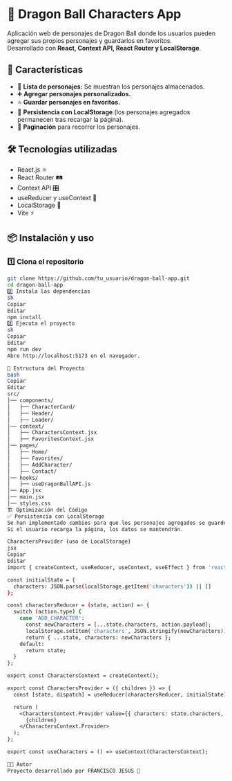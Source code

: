 # 🐉 Dragon Ball Characters App

Aplicación web de personajes de Dragon Ball donde los usuarios pueden agregar sus propios personajes y guardarlos en favoritos.  
Desarrollado con **React, Context API, React Router y LocalStorage**.

## 🚀 Características

- 📌 **Lista de personajes:** Se muestran los personajes almacenados.
- ➕ **Agregar personajes personalizados.**
- ⭐ **Guardar personajes en favoritos.**
- 🔄 **Persistencia con LocalStorage** (los personajes agregados permanecen tras recargar la página).
- 📄 **Paginación** para recorrer los personajes.

## 🛠️ Tecnologías utilizadas

- React.js ⚛️
- React Router 🛤️
- Context API 🎛️
- useReducer y useContext 📌
- LocalStorage 📂
- Vite ⚡

## 📦 Instalación y uso

### 1️⃣ Clona el repositorio

```sh
git clone https://github.com/tu_usuario/dragon-ball-app.git
cd dragon-ball-app
2️⃣ Instala las dependencias
sh
Copiar
Editar
npm install
3️⃣ Ejecuta el proyecto
sh
Copiar
Editar
npm run dev
Abre http://localhost:5173 en el navegador.

📂 Estructura del Proyecto
bash
Copiar
Editar
src/
│── components/
│   ├── CharacterCard/
│   ├── Header/
│   ├── Loader/
│── context/
│   ├── CharactersContext.jsx
│   ├── FavoritesContext.jsx
│── pages/
│   ├── Home/
│   ├── Favorites/
│   ├── AddCharacter/
│   ├── Contact/
│── hooks/
│   ├── useDragonBallAPI.js
│── App.jsx
│── main.jsx
│── styles.css
🏗️ Optimización del Código
✅ Persistencia con LocalStorage
Se han implementado cambios para que los personajes agregados se guarden en LocalStorage.
Si el usuario recarga la página, los datos se mantendrán.

CharactersProvider (uso de LocalStorage)
jsx
Copiar
Editar
import { createContext, useReducer, useContext, useEffect } from 'react';

const initialState = {
  characters: JSON.parse(localStorage.getItem('characters')) || []
};

const charactersReducer = (state, action) => {
  switch (action.type) {
    case 'ADD_CHARACTER':
      const newCharacters = [...state.characters, action.payload];
      localStorage.setItem('characters', JSON.stringify(newCharacters));
      return { ...state, characters: newCharacters };
    default:
      return state;
  }
};

export const CharactersContext = createContext();

export const CharactersProvider = ({ children }) => {
  const [state, dispatch] = useReducer(charactersReducer, initialState);

  return (
    <CharactersContext.Provider value={{ characters: state.characters, dispatch }}>
      {children}
    </CharactersContext.Provider>
  );
};

export const useCharacters = () => useContext(CharactersContext);

👨‍💻 Autor
Proyecto desarrollado por FRANCISCO JESUS 🤵
```
